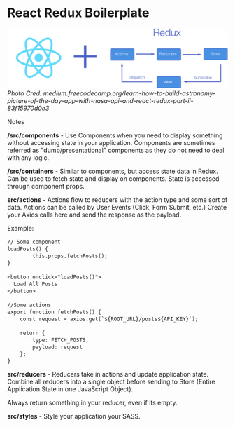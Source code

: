 # React Redux Boilerplate

![Alt Text](./react_redux.PNG?raw=true "React Redux Diagram")
*Photo Cred: medium.freecodecamp.org/learn-how-to-build-astronomy-picture-of-the-day-app-with-nasa-api-and-react-redux-part-ii-83f15970d0e3*

Notes 

**/src/components** - Use Components when you need to display something without accessing state in your application. Components are sometimes referred as "dumb/presentational" components as they do not need to deal with any logic. 

**/src/containers** - Similar to components, but access state data in Redux. Can be used to fetch state and display on components. State is accessed through component props.

**src/actions** - Actions flow to reducers with the action type and some sort of data. Actions can be called by User Events (Click, Form Submit, etc.) Create your Axios calls here and send the response as the payload. 

Example: 
```
// Some component 
loadPosts() {
        this.props.fetchPosts();
}

<button onclick="loadPosts()">
  Load All Posts
</button>

//Some actions
export function fetchPosts() {
    const request = axios.get(`${ROOT_URL}/posts${API_KEY}`);

    return {
        type: FETCH_POSTS,
        payload: request
    };
}
```

 **src/reducers** - Reducers take in actions and update application state. Combine all reducers into a single object before sending to Store (Entire Application State in one JavaScript Object). 

 Always return something in your reducer, even if its empty. 


**src/styles** - Style your application your SASS.